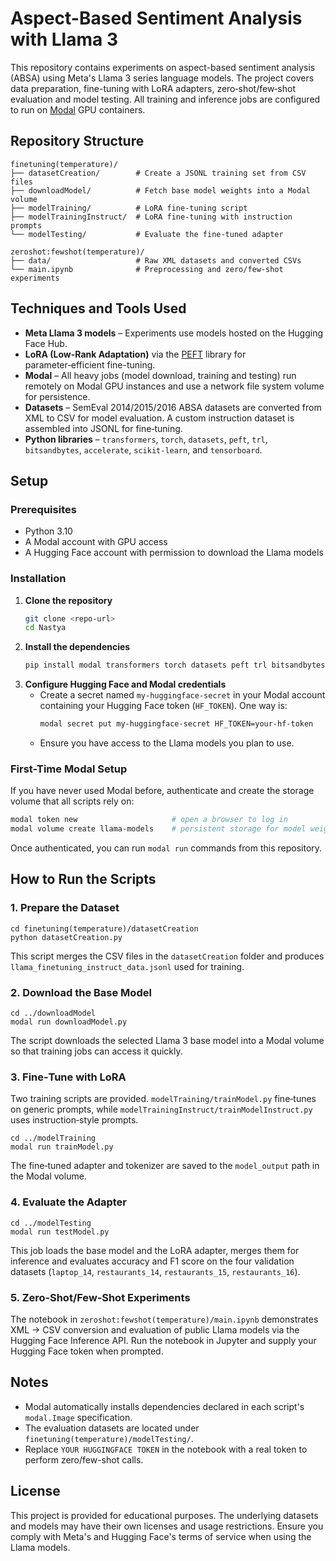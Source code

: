 # Aspect-Based Sentiment Analysis with Llama 3

This repository contains experiments on aspect-based sentiment analysis (ABSA) using Meta's Llama 3 series language models.  The project covers data preparation, fine-tuning with LoRA adapters, zero‑shot/few‑shot evaluation and model testing.  All training and inference jobs are configured to run on [Modal](https://modal.com/) GPU containers.

## Repository Structure

```
finetuning(temperature)/
├── datasetCreation/        # Create a JSONL training set from CSV files
├── downloadModel/          # Fetch base model weights into a Modal volume
├── modelTraining/          # LoRA fine-tuning script
├── modelTrainingInstruct/  # LoRA fine-tuning with instruction prompts
└── modelTesting/           # Evaluate the fine-tuned adapter

zeroshot:fewshot(temperature)/
├── data/                   # Raw XML datasets and converted CSVs
└── main.ipynb              # Preprocessing and zero/few-shot experiments
```

## Techniques and Tools Used

- **Meta Llama 3 models** – Experiments use models hosted on the Hugging Face Hub.
- **LoRA (Low-Rank Adaptation)** via the [PEFT](https://github.com/huggingface/peft) library for parameter‑efficient fine-tuning.
- **Modal** – All heavy jobs (model download, training and testing) run remotely on Modal GPU instances and use a network file system volume for persistence.
- **Datasets** – SemEval 2014/2015/2016 ABSA datasets are converted from XML to CSV for model evaluation. A custom instruction dataset is assembled into JSONL for fine‑tuning.
- **Python libraries** – `transformers`, `torch`, `datasets`, `peft`, `trl`, `bitsandbytes`, `accelerate`, `scikit-learn`, and `tensorboard`.

## Setup

### Prerequisites

- Python 3.10
- A Modal account with GPU access
- A Hugging Face account with permission to download the Llama models

### Installation

1. **Clone the repository**
   ```bash
   git clone <repo-url>
   cd Nastya
   ```
2. **Install the dependencies**
   ```bash
   pip install modal transformers torch datasets peft trl bitsandbytes accelerate scikit-learn tensorboard
   ```
3. **Configure Hugging Face and Modal credentials**
   - Create a secret named `my-huggingface-secret` in your Modal account containing your Hugging Face token (`HF_TOKEN`).  One way is:
     ```bash
     modal secret put my-huggingface-secret HF_TOKEN=your-hf-token
     ```
   - Ensure you have access to the Llama models you plan to use.

### First-Time Modal Setup

If you have never used Modal before, authenticate and create the storage volume that all scripts rely on:

```bash
modal token new                     # open a browser to log in
modal volume create llama-models    # persistent storage for model weights
```

Once authenticated, you can run `modal run` commands from this repository.

## How to Run the Scripts

### 1. Prepare the Dataset

```
cd finetuning(temperature)/datasetCreation
python datasetCreation.py
```

This script merges the CSV files in the `datasetCreation` folder and produces `llama_finetuning_instruct_data.jsonl` used for training.

### 2. Download the Base Model

```
cd ../downloadModel
modal run downloadModel.py
```

The script downloads the selected Llama 3 base model into a Modal volume so that training jobs can access it quickly.

### 3. Fine‑Tune with LoRA

Two training scripts are provided.  `modelTraining/trainModel.py` fine‑tunes on generic prompts, while `modelTrainingInstruct/trainModelInstruct.py` uses instruction‑style prompts.

```
cd ../modelTraining
modal run trainModel.py
```

The fine‑tuned adapter and tokenizer are saved to the `model_output` path in the Modal volume.

### 4. Evaluate the Adapter

```
cd ../modelTesting
modal run testModel.py
```

This job loads the base model and the LoRA adapter, merges them for inference and evaluates accuracy and F1 score on the four validation datasets (`laptop_14`, `restaurants_14`, `restaurants_15`, `restaurants_16`).

### 5. Zero‑Shot/Few‑Shot Experiments

The notebook in `zeroshot:fewshot(temperature)/main.ipynb` demonstrates XML → CSV conversion and evaluation of public Llama models via the Hugging Face Inference API.  Run the notebook in Jupyter and supply your Hugging Face token when prompted.

## Notes

- Modal automatically installs dependencies declared in each script's `modal.Image` specification.
- The evaluation datasets are located under `finetuning(temperature)/modelTesting/`.
- Replace `YOUR HUGGINGFACE TOKEN` in the notebook with a real token to perform zero/few-shot calls.

## License

This project is provided for educational purposes.  The underlying datasets and models may have their own licenses and usage restrictions.  Ensure you comply with Meta's and Hugging Face's terms of service when using the Llama models.

